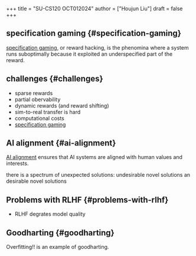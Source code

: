 +++
title = "SU-CS120 OCT012024"
author = ["Houjun Liu"]
draft = false
+++

## specification gaming {#specification-gaming}

[specification gaming](#specification-gaming), or reward hacking, is the phenomina where a system runs suboptimally because it exploited an underspecified part of the reward.


## challenges {#challenges}

-   sparse rewards
-   partial obervability
-   dynamic rewards (and reward shifting)
-   sim-to-real transfer is hard
-   computational costs
-   [specification gaming](#specification-gaming)


## AI alignment {#ai-alignment}

[AI alignment](#ai-alignment) ensures that AI systems are aligned with human values and interests.

there is a spectrum of unexpected solutions: undesirable novel solutions an desirable novel solutions


## Problems with RLHF {#problems-with-rlhf}

-   RLHF degrates model quality


## Goodharting {#goodharting}

Overfitting!! is an example of goodharting.
